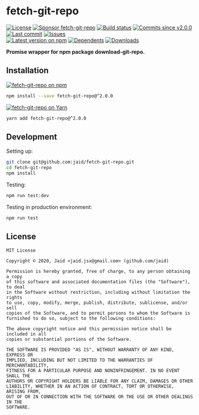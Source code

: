 # fetch-git-repo


<a href="https://raw.githubusercontent.com/jaid/fetch-git-repo/master/license.txt"><img src="https://img.shields.io/github/license/jaid/fetch-git-repo?style=flat-square" alt="License"/></a> <a href="https://github.com/sponsors/jaid"><img src="https://img.shields.io/badge/<3-Sponsor-FF45F1?style=flat-square" alt="Sponsor fetch-git-repo"/></a>
<a href="https://actions-badge.atrox.dev/jaid/fetch-git-repo/goto"><img src="https://img.shields.io/endpoint.svg?style=flat-square&url=https%3A%2F%2Factions-badge.atrox.dev%2Fjaid%2Ffetch-git-repo%2Fbadge" alt="Build status"/></a> <a href="https://github.com/jaid/fetch-git-repo/commits"><img src="https://img.shields.io/github/commits-since/jaid/fetch-git-repo/v2.0.0?style=flat-square&logo=github" alt="Commits since v2.0.0"/></a> <a href="https://github.com/jaid/fetch-git-repo/commits"><img src="https://img.shields.io/github/last-commit/jaid/fetch-git-repo?style=flat-square&logo=github" alt="Last commit"/></a> <a href="https://github.com/jaid/fetch-git-repo/issues"><img src="https://img.shields.io/github/issues/jaid/fetch-git-repo?style=flat-square&logo=github" alt="Issues"/></a>  
<a href="https://npmjs.com/package/fetch-git-repo"><img src="https://img.shields.io/npm/v/fetch-git-repo?style=flat-square&logo=npm&label=latest%20version" alt="Latest version on npm"/></a> <a href="https://github.com/jaid/fetch-git-repo/network/dependents"><img src="https://img.shields.io/librariesio/dependents/npm/fetch-git-repo?style=flat-square&logo=npm" alt="Dependents"/></a> <a href="https://npmjs.com/package/fetch-git-repo"><img src="https://img.shields.io/npm/dm/fetch-git-repo?style=flat-square&logo=npm" alt="Downloads"/></a>

**Promise wrapper for npm package download-git-repo.**















## Installation
<a href="https://npmjs.com/package/fetch-git-repo"><img src="https://img.shields.io/badge/npm-fetch--git--repo-C23039?style=flat-square&logo=npm" alt="fetch-git-repo on npm"/></a>
```bash
npm install --save fetch-git-repo@^2.0.0
```
<a href="https://yarnpkg.com/package/fetch-git-repo"><img src="https://img.shields.io/badge/Yarn-fetch--git--repo-2F8CB7?style=flat-square&logo=yarn&logoColor=white" alt="fetch-git-repo on Yarn"/></a>
```bash
yarn add fetch-git-repo@^2.0.0
```







## Development



Setting up:
```bash
git clone git@github.com:jaid/fetch-git-repo.git
cd fetch-git-repo
npm install
```
Testing:
```bash
npm run test:dev
```
Testing in production environment:
```bash
npm run test
```


## License
```text
MIT License

Copyright © 2020, Jaid <jaid.jsx@gmail.com> (github.com/jaid)

Permission is hereby granted, free of charge, to any person obtaining a copy
of this software and associated documentation files (the "Software"), to deal
in the Software without restriction, including without limitation the rights
to use, copy, modify, merge, publish, distribute, sublicense, and/or sell
copies of the Software, and to permit persons to whom the Software is
furnished to do so, subject to the following conditions:

The above copyright notice and this permission notice shall be included in all
copies or substantial portions of the Software.

THE SOFTWARE IS PROVIDED "AS IS", WITHOUT WARRANTY OF ANY KIND, EXPRESS OR
IMPLIED, INCLUDING BUT NOT LIMITED TO THE WARRANTIES OF MERCHANTABILITY,
FITNESS FOR A PARTICULAR PURPOSE AND NONINFRINGEMENT. IN NO EVENT SHALL THE
AUTHORS OR COPYRIGHT HOLDERS BE LIABLE FOR ANY CLAIM, DAMAGES OR OTHER
LIABILITY, WHETHER IN AN ACTION OF CONTRACT, TORT OR OTHERWISE, ARISING FROM,
OUT OF OR IN CONNECTION WITH THE SOFTWARE OR THE USE OR OTHER DEALINGS IN THE
SOFTWARE.
```
